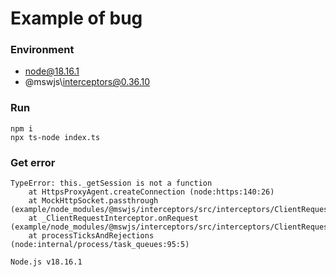 # Example of bug

### Environment
- node@18.16.1
- @mswjs\interceptors@0.36.10

### Run
```
npm i
npx ts-node index.ts
```

### Get error 

```
TypeError: this._getSession is not a function
    at HttpsProxyAgent.createConnection (node:https:140:26)
    at MockHttpSocket.passthrough (example/node_modules/@mswjs/interceptors/src/interceptors/ClientRequest/MockHttpSocket.ts:160:25)
    at _ClientRequestInterceptor.onRequest (example/node_modules/@mswjs/interceptors/src/interceptors/ClientRequest/index.ts:151:21)
    at processTicksAndRejections (node:internal/process/task_queues:95:5)

Node.js v18.16.1
```